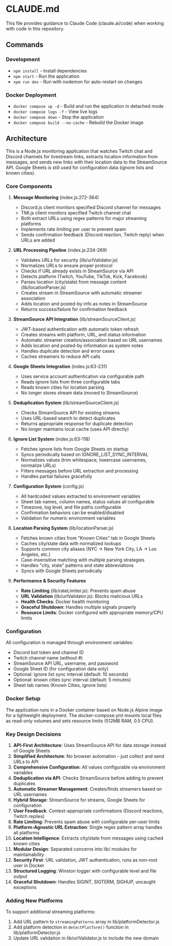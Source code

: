 # CLAUDE.md

This file provides guidance to Claude Code (claude.ai/code) when working with code in this repository.

## Commands

### Development
- `npm install` - Install dependencies
- `npm start` - Run the application
- `npm run dev` - Run with nodemon for auto-restart on changes

### Docker Deployment
- `docker compose up -d` - Build and run the application in detached mode
- `docker compose logs -f` - View live logs
- `docker compose down` - Stop the application
- `docker compose build --no-cache` - Rebuild the Docker image

## Architecture

This is a Node.js monitoring application that watches Twitch chat and Discord channels for livestream links, extracts location information from messages, and sends new links with their location data to the StreamSource API. Google Sheets is still used for configuration data (ignore lists and known cities).

### Core Components

1. **Message Monitoring** (index.js:272-364)
   - Discord.js client monitors specified Discord channel for messages
   - TMI.js client monitors specified Twitch channel chat
   - Both extract URLs using regex patterns for major streaming platforms
   - Implements rate limiting per user to prevent spam
   - Sends confirmation feedback (Discord reaction, Twitch reply) when URLs are added

2. **URL Processing Pipeline** (index.js:234-269)
   - Validates URLs for security (lib/urlValidator.js)
   - Normalizes URLs to ensure proper protocol
   - Checks if URL already exists in StreamSource via API
   - Detects platform (Twitch, YouTube, TikTok, Kick, Facebook)
   - Parses location (city/state) from message content (lib/locationParser.js)
   - Creates stream in StreamSource with automatic streamer association
   - Adds location and posted-by info as notes in StreamSource
   - Returns success/failure for confirmation feedback

3. **StreamSource API Integration** (lib/streamSourceClient.js)
   - JWT-based authentication with automatic token refresh
   - Creates streams with platform, URL, and status information
   - Automatic streamer creation/association based on URL usernames
   - Adds location and posted-by information as system notes
   - Handles duplicate detection and error cases
   - Caches streamers to reduce API calls

4. **Google Sheets Integration** (index.js:63-231)
   - Uses service account authentication via configurable path
   - Reads ignore lists from three configurable tabs
   - Reads known cities for location parsing
   - No longer stores stream data (moved to StreamSource)

5. **Deduplication System** (lib/streamSourceClient.js)
   - Checks StreamSource API for existing streams
   - Uses URL-based search to detect duplicates
   - Returns appropriate response for duplicate detection
   - No longer maintains local cache (uses API directly)

6. **Ignore List System** (index.js:63-118)
   - Fetches ignore lists from Google Sheets on startup
   - Syncs periodically based on IGNORE_LIST_SYNC_INTERVAL
   - Normalizes values (trim whitespace, lowercase usernames, normalize URLs)
   - Filters messages before URL extraction and processing
   - Handles partial failures gracefully

7. **Configuration System** (config.js)
   - All hardcoded values extracted to environment variables
   - Sheet tab names, column names, status values all configurable
   - Timezone, log level, and file paths configurable
   - Confirmation behaviors can be enabled/disabled
   - Validation for numeric environment variables

8. **Location Parsing System** (lib/locationParser.js)
   - Fetches known cities from "Known Cities" tab in Google Sheets
   - Caches city/state data with normalized lookups
   - Supports common city aliases (NYC -> New York City, LA -> Los Angeles, etc.)
   - Case-insensitive matching with multiple parsing strategies
   - Handles "city, state" patterns and state abbreviations
   - Syncs with Google Sheets periodically

9. **Performance & Security Features**
   - **Rate Limiting** (lib/rateLimiter.js): Prevents spam abuse
   - **URL Validation** (lib/urlValidator.js): Blocks malicious URLs
   - **Health Checks**: Docker health monitoring
   - **Graceful Shutdown**: Handles multiple signals properly
   - **Resource Limits**: Docker configured with appropriate memory/CPU limits

### Configuration

All configuration is managed through environment variables:
- Discord bot token and channel ID
- Twitch channel name (without #)
- StreamSource API URL, username, and password
- Google Sheet ID (for configuration data only)
- Optional: ignore list sync interval (default: 10 seconds)
- Optional: known cities sync interval (default: 5 minutes)
- Sheet tab names (Known Cities, ignore lists)

### Docker Setup

The application runs in a Docker container based on Node.js Alpine image for a lightweight deployment. The docker-compose.yml mounts local files as read-only volumes and sets resource limits (512MB RAM, 0.5 CPU).

### Key Design Decisions

1. **API-First Architecture**: Uses StreamSource API for data storage instead of Google Sheets
2. **Simplified Architecture**: No browser automation - just collect and send URLs to API
3. **Comprehensive Configuration**: All values configurable via environment variables
4. **Deduplication via API**: Checks StreamSource before adding to prevent duplicates
5. **Automatic Streamer Management**: Creates/finds streamers based on URL usernames
6. **Hybrid Storage**: StreamSource for streams, Google Sheets for configuration
7. **User Feedback**: Context-appropriate confirmations (Discord reactions, Twitch replies)
8. **Rate Limiting**: Prevents spam abuse with configurable per-user limits
9. **Platform-Agnostic URL Extraction**: Single regex pattern array handles all platforms
10. **Location Intelligence**: Extracts city/state from messages using cached known cities
11. **Modular Design**: Separated concerns into lib/ modules for maintainability
12. **Security First**: URL validation, JWT authentication, runs as non-root user in Docker
13. **Structured Logging**: Winston logger with configurable level and file output
14. **Graceful Shutdown**: Handles SIGINT, SIGTERM, SIGHUP, uncaught exceptions

### Adding New Platforms

To support additional streaming platforms:
1. Add URL pattern to `streamingPatterns` array in lib/platformDetector.js
2. Add platform detection in `detectPlatform()` function in lib/platformDetector.js
3. Update URL validation in lib/urlValidator.js to include the new domain